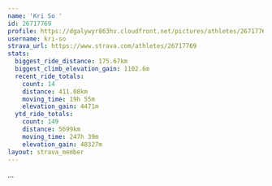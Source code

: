 ```yaml
---
name: 'Kri So '
id: 26717769
profile: https://dgalywyr863hv.cloudfront.net/pictures/athletes/26717769/7761026/14/large.jpg
username: kri-so
strava_url: https://www.strava.com/athletes/26717769
stats:
  biggest_ride_distance: 175.67km
  biggest_climb_elevation_gain: 1102.6m
  recent_ride_totals:
    count: 14
    distance: 411.08km
    moving_time: 19h 55m
    elevation_gain: 4471m
  ytd_ride_totals:
    count: 149
    distance: 5699km
    moving_time: 247h 39m
    elevation_gain: 48327m
layout: strava_member
--- 
```

...
